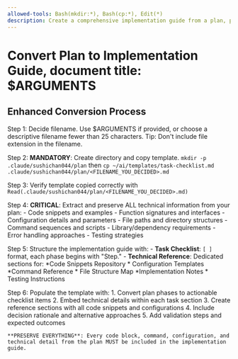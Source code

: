 ```yaml
---
allowed-tools: Bash(mkdir:*), Bash(cp:*), Edit(*)
description: Create a comprehensive implementation guide from a plan, preserving all technical details and code snippets.
---
```


# Convert Plan to Implementation Guide, document title: $ARGUMENTS

## Enhanced Conversion Process

Step 1: Decide filename. Use $ARGUMENTS if provided, or choose a descriptive filename fewer than 25 characters.
      Tip: Don't include file extension in the filename.

Step 2: **MANDATORY**: Create directory and copy template.
      `mkdir -p .claude/sushichan044/plan` then `cp ~/ai/templates/task-checklist.md .claude/sushichan044/plan/<FILENAME_YOU_DECIDED>.md`

Step 3: Verify template copied correctly with `Read(.claude/sushichan044/plan/<FILENAME_YOU_DECIDED>.md)`

Step 4: **CRITICAL**: Extract and preserve ALL technical information from your plan:
    - Code snippets and examples
    - Function signatures and interfaces
    - Configuration details and parameters
    - File paths and directory structures
    - Command sequences and scripts
    - Library/dependency requirements
    - Error handling approaches
    - Testing strategies

Step 5: Structure the implementation guide with:
    - **Task Checklist**: `[ ]` format, each phase begins with "Step."
    - **Technical Reference**: Dedicated sections for:
      *Code Snippets Repository
      * Configuration Templates
      *Command Reference
      * File Structure Map
      *Implementation Notes
      * Testing Instructions

Step 6: Populate the template with:
    1. Convert plan phases to actionable checklist items
    2. Embed technical details within each task section
    3. Create reference sections with all code snippets and configurations
    4. Include decision rationale and alternative approaches
    5. Add validation steps and expected outcomes

    **PRESERVE EVERYTHING**: Every code block, command, configuration, and technical detail from the plan MUST be included in the implementation guide.
